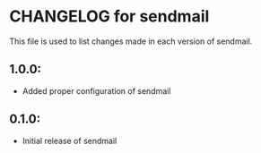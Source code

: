 # CHANGELOG for sendmail

This file is used to list changes made in each version of sendmail.

## 1.0.0:
* Added proper configuration of sendmail

## 0.1.0:
* Initial release of sendmail
